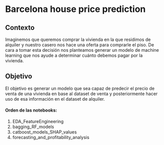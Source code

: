 # Barcelona house price prediction

## Contexto
Imaginemos que queremos comprar la vivienda en la que residimos de alquiler y nuestro casero nos hace una oferta para comprarle el piso. De cara a tomar esta decisión nos planteamos generar un modelo de machine learning que nos ayude a determinar cuánto debemos pagar por la vivienda.

## Objetivo
El objetivo es generar un modelo que sea capaz de predecir el precio de venta de una vivienda en base al dataset de venta y posteriormente hacer uso de esa información en el dataset de alquiler.


#### Orden de las notebooks:  
1. EDA_FeatureEngineering
2. bagging_RF_models
3. catboost_models_SHAP_values
4. forecasting_and_profitability_analysis